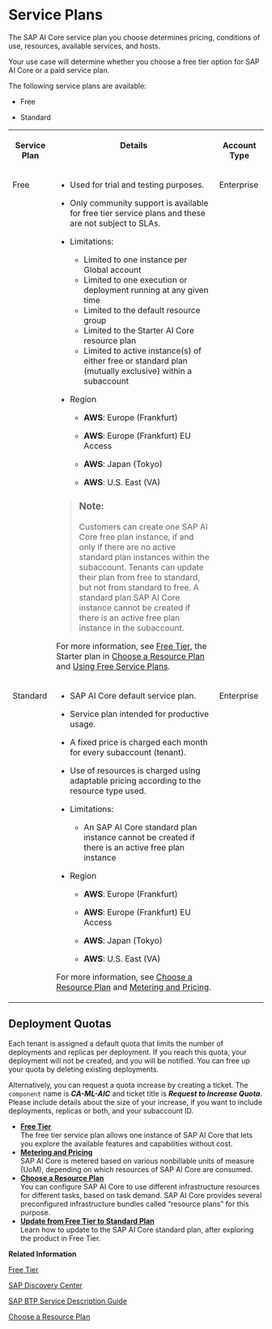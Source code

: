 <!-- loioc7244c6a7e3b4ffc928a2564c216e7c7 -->

# Service Plans

The SAP AI Core service plan you choose determines pricing, conditions of use, resources, available services, and hosts.

Your use case will determine whether you choose a free tier option for SAP AI Core or a paid service plan.

The following service plans are available:

-   Free

-   Standard



<table>
<tr>
<th valign="top">

Service Plan



</th>
<th valign="top">

Details



</th>
<th valign="top">

Account Type



</th>
</tr>
<tr>
<td valign="top">

Free



</td>
<td valign="top">

-   Used for trial and testing purposes.

-   Only community support is available for free tier service plans and these are not subject to SLAs.

-   Limitations:
    -   Limited to one instance per Global account
    -   Limited to one execution or deployment running at any given time
    -   Limited to the default resource group
    -   Limited to the Starter AI Core resource plan
    -   Limited to active instance\(s\) of either free or standard plan \(mutually exclusive\) within a subaccount

-   Region

    -   **AWS**: Europe \(Frankfurt\)

    -   **AWS**: Europe \(Frankfurt\) EU Access

    -   **AWS**: Japan \(Tokyo\)

    -   **AWS**: U.S. East \(VA\)



> ### Note:  
> Customers can create one SAP AI Core free plan instance, if and only if there are no active standard plan instances within the subaccount. Tenants can update their plan from free to standard, but not from standard to free. A standard plan SAP AI Core instance cannot be created if there is an active free plan instance in the subaccount.

For more information, see [Free Tier](free-tier-4533adc.md), the Starter plan in [Choose a Resource Plan](choose-a-resource-plan-57f4f19.md) and [Using Free Service Plans](https://help.sap.com/docs/BTP/65de2977205c403bbc107264b8eccf4b/524e1081d8dc4b0f9d055a6bec383ec3.html?q=using%20free%20service%20plans).



</td>
<td valign="top">

Enterprise



</td>
</tr>
<tr>
<td valign="top">

Standard



</td>
<td valign="top">

-   SAP AI Core default service plan.

-   Service plan intended for productive usage.

-   A fixed price is charged each month for every subaccount \(tenant\).

-   Use of resources is charged using adaptable pricing according to the resource type used.

-   Limitations:
    -   An SAP AI Core standard plan instance cannot be created if there is an active free plan instance

-   Region

    -   **AWS**: Europe \(Frankfurt\)

    -   **AWS**: Europe \(Frankfurt\) EU Access

    -   **AWS**: Japan \(Tokyo\)

    -   **AWS**: U.S. East \(VA\)



For more information, see [Choose a Resource Plan](choose-a-resource-plan-57f4f19.md) and [Metering and Pricing](metering-and-pricing-b5c7215.md).



</td>
<td valign="top">

Enterprise



</td>
</tr>
</table>



<a name="loioc7244c6a7e3b4ffc928a2564c216e7c7__section_w5l_cf2_1vb"/>

## Deployment Quotas

Each tenant is assigned a default quota that limits the number of deployments and replicas per deployment. If you reach this quota, your deployment will not be created, and you will be notified. You can free up your quota by deleting existing deployments.

Alternatively, you can request a quota increase by creating a ticket. The `component` name is ***CA-ML-AIC*** and ticket title is ***Request to Increase Quota***. Please include details about the size of your increase, if you want to include deployments, replicas or both, and your subaccount ID.

-   **[Free Tier](free-tier-4533adc.md "The free tier service plan allows one instance of SAP AI Core that
		lets you explore the available features and capabilities without cost.")**  
The free tier service plan allows one instance of SAP AI Core that lets you explore the available features and capabilities without cost.
-   **[Metering and Pricing](metering-and-pricing-b5c7215.md "SAP AI Core is metered based on various nonbillable units of measure
		(UoM), depending on which resources of SAP AI Core are
		consumed.")**  
SAP AI Core is metered based on various nonbillable units of measure \(UoM\), depending on which resources of SAP AI Core are consumed.
-   **[Choose a Resource Plan](choose-a-resource-plan-3a06d84.md "You can configure SAP AI Core to use different infrastructure
		resources for
		different
		tasks, based on task demand.
		SAP AI Core provides several preconfigured infrastructure bundles called
			“resource plans” for this purpose. ")**  
You can configure SAP AI Core to use different infrastructure resources for different tasks, based on task demand. SAP AI Core provides several preconfigured infrastructure bundles called “resource plans” for this purpose.
-   **[Update from Free Tier to Standard Plan](update-from-free-tier-to-standard-plan-924f892.md "Learn how to update to the SAP AI Core standard plan, after
		exploring the product in Free Tier.")**  
Learn how to update to the SAP AI Core standard plan, after exploring the product in Free Tier.

**Related Information**  


[Free Tier](free-tier-4533adc.md "The free tier service plan allows one instance of SAP AI Core that lets you explore the available features and capabilities without cost.")

[SAP Discovery Center](https://discovery-center.cloud.sap/serviceCatalog/sap-ai-core?service_plan=standard&region=europe(frankfurt)&tab=service_plan)

[SAP BTP Service Description Guide](https://www.sap.com/about/agreements/policies/cloud-platform.html)

[Choose a Resource Plan](choose-a-resource-plan-57f4f19.md "You can configure SAP AI Core to use different infrastructure resources for different tasks, based on task demand. SAP AI Core provides several preconfigured infrastructure bundles called “resource plans” for this purpose.")

